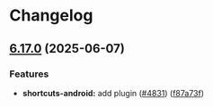 # Changelog

## [6.17.0](https://github.com/danielsogl/awesome-cordova-plugins/compare/shortcuts-android-v6.16.0...shortcuts-android-v6.17.0) (2025-06-07)


### Features

* **shortcuts-android:** add plugin ([#4831](https://github.com/danielsogl/awesome-cordova-plugins/issues/4831)) ([f87a73f](https://github.com/danielsogl/awesome-cordova-plugins/commit/f87a73f29d28dd0a0b3236540945bc97e4db5ddd))
